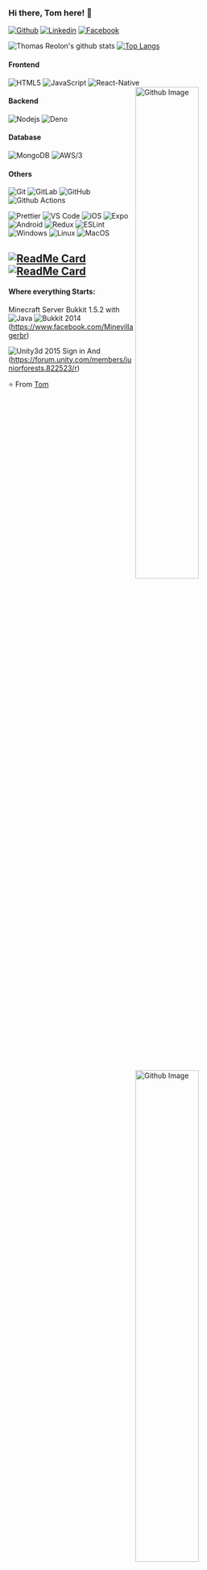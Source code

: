 ### Hi there, Tom here! 👋
[![Github](https://img.shields.io/badge/-Github-333?style=flat&logo=Github&logoColor=white)](https://github.com/https://github.com/thomasreolon2)
[![Linkedin](https://img.shields.io/badge/-LinkedIn-blue?style=flat&logo=Linkedin&logoColor=white)](https://www.linkedin.com/in/thomas-reolon-000112a3/)
[![Facebook](https://img.shields.io/badge/-Facebook-6365e6?style=flat&logo=Facebook&logoColor=white)](https://www.facebook.com/thomas.reolon.16)
<!--
**thomasreolon2/thomasreolon2** is a ✨ _special_ ✨ repository because its `README.md` (this file) appears on your GitHub profile.
--->

![Thomas Reolon's github stats](https://github-readme-stats.vercel.app/api?username=thomasreolon2&show_icons=true&theme=tokyonight) [![Top Langs](https://github-readme-stats.vercel.app/api/top-langs/?username=thomasreolon2&layout=compact)](https://github.com/thomasreolon2/github-readme-stats)


#### Frontend
![HTML5](https://img.shields.io/badge/-HTML5-%23E44D27?style=flat-square&logo=html5&logoColor=ffffff)
![JavaScript](https://img.shields.io/badge/-JavaScript-%23F7DF1C?style=flat-square&logo=javascript&logoColor=000000&labelColor=%23F7DF1C&color=%23FFCE5A)
![React-Native](https://img.shields.io/badge/-React_Native-%23282C34?style=flat-square&logo=react)
<img width="50%" align="right" alt="Github Image" src="https://fernandonogueiracosta.files.wordpress.com/2016/09/pensadores-que-formaram-o-mundo-moderno-albert-einstein-friedrich-nietzsche-charles-darwin-e-sigmund-freud-1395767480330_956x500.png" />
#### Backend
![Nodejs](https://img.shields.io/badge/-Nodejs-49D659?style=flat-square&logo=Node.js)
![Deno](https://img.shields.io/badge/-Deno-black?style=flat-square&logo=Deno)

#### Database
![MongoDB](https://img.shields.io/badge/-MongoDB-4DB33D?style=flat-square&logo=mongodb)
![AWS/3](http://img.shields.io/badge/-Amazon_AWS-BFC11F?style=flat-square&logo=Amazon-AWS)
<img width="50%" align="right" alt="Github Image" src="https://www.azquotes.com/picture-quotes/quote-we-should-consider-every-day-lost-on-which-we-have-not-danced-at-least-once-friedrich-nietzsche-34-47-46.jpg" />
#### Others
![Git](https://img.shields.io/badge/-Git-%23F05032?style=flat-square&logo=git&logoColor=%23ffffff)
![GitLab](https://img.shields.io/badge/-GitLab-FCA121?style=flat-square&logo=gitlab)
![GitHub](https://img.shields.io/badge/-GitHub-181717?style=flat-square&logo=github)
![Github Actions](http://img.shields.io/badge/-Github%20Actions-2088FF?style=flat-square&logo=github-actions&logoColor=ffffff)

![Prettier](https://img.shields.io/badge/-Prettier-998A12?style=flat-square&logo=Prettier)
![VS Code](http://img.shields.io/badge/-VS%20Code-007ACC?style=flat-square&logo=visual-studio-code&logoColor=ffffff)
![iOS](http://img.shields.io/badge/-iOS-black?style=flat-square&logo=ios&logoColor=ffffff)
![Expo](http://img.shields.io/badge/-Expo-black?style=flat-square&logo=Expo&logoColor=ffffff)
![Android](http://img.shields.io/badge/-Android-3DDC84?style=flat-square&logo=android-studio&logoColor=ffffff)
![Redux](http://img.shields.io/badge/-Redux-6B0B82?style=flat-square&logo=Redux&logoColor=ffffff)
![ESLint](http://img.shields.io/badge/-ESLint-6B0B82?style=flat-square&logo=ESLint&logoColor=ffffff)
![Windows](http://img.shields.io/badge/-Windows-0078D6?style=flat-square&logo=windows&logoColor=ffffff)
![Linux](http://img.shields.io/badge/-Linux-b8af09?style=flat-square&logo=Linux&logoColor=ffffff)
![MacOS](http://img.shields.io/badge/-MacOS-0078D6?style=flat-square&logo=Apple&logoColor=ffffff)


<img width="50%" align="right" alt="Github Image" src="https://raw.githubusercontent.com/onimur/.github/master/.resources/git-header.svg" />

[![ReadMe Card](https://github-readme-stats.vercel.app/api/pin/?username=thomasreolon2&repo=digitoon)](https://github.com/thomasreolon2/digitoon) [![ReadMe Card](https://github-readme-stats.vercel.app/api/pin/?username=thomasreolon2&repo=Proffy)](https://github.com/thomasreolon2/Proffy)
---

#### Where everything Starts:

 Minecraft Server Bukkit 1.5.2 with ![Java](http://img.shields.io/badge/-Java-3477BA?style=flat-square&logo=Java&logoColor=ffffff) ![Bukkit](http://img.shields.io/badge/-Bukkit-0078D6?style=flat-square&logo=Minecraft&logoColor=ffffff) 2014 (https://www.facebook.com/Minevillagerbr)

 ![Unity3d](http://img.shields.io/badge/-Unity3d-0078D6?style=flat-square&logo=Unity&logoColor=ffffff) 2015 Sign in And (https://forum.unity.com/members/juniorforests.822523/r)
⠀⠀

⭐️ From [Tom](https://github.com/thomasreolon2)
